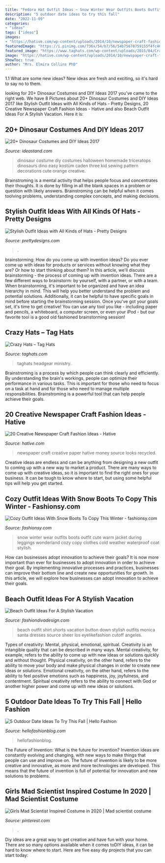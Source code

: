 ```yaml
---
title: "Fedora Hat Outfit Ideas ~ Snow Winter Wear Outfits Boots Outfit Cute Warm Jacket During Leggings Wonderland Cozy Copy Clothes Cold Weather Waterproof Coat Stylish"
description: "5 outdoor date ideas to try this fall"
date: "2022-11-09"
categories:
- "ideas"
tags: ["ideas"]
images:
- "https://hative.com/wp-content/uploads/2014/10/newspaper-craft-fashion-ideas/4-creative-newspaper-craft-fashion-ideas.jpg"
featuredImage: "https://i.pinimg.com/736x/54/b7/56/54b75678759155f4fc4048db9f82cdc7.jpg"
featured_image: "https://www.taghats.com/wp-content/uploads/2015/04/Crazy-Hats.jpg"
image: "https://hative.com/wp-content/uploads/2014/10/newspaper-craft-fashion-ideas/4-creative-newspaper-craft-fashion-ideas.jpg"
ShowToc: true
author: "Mrs. Elmira Collins PhD"
---
```



1.1 What are some new ideas?
New ideas are fresh and exciting, so it's hard to say no to them.

	

		
looking for 20+ Dinosaur Costumes and DIY Ideas 2017 you've came to the right web. We have 8 Pictures about 20+ Dinosaur Costumes and DIY Ideas 2017 like Stylish Outfit Ideas with All Kinds of Hats - Pretty Designs, 20 Creative Newspaper Craft Fashion Ideas - Hative and also Beach Outfit Ideas For A Stylish Vacation. Here it is:
		
    
## 20+ Dinosaur Costumes And DIY Ideas 2017

<img loading=lazy src="https://ideastand.com/wp-content/uploads/2017/09/dinosaur-costume-diy/7-dinosaur-costume-diy-ideas-tutorials.jpg" onerror="this.onerror=null;this.src='https://tse4.mm.bing.net/th?id=OIP.78xMMOOR7oeVhC7pjPeSBgHaLv&amp;pid=15.1';" alt="20+ Dinosaur Costumes and DIY Ideas 2017">

_Source: ideastand.com_

>dinosaur costume diy costumes halloween homemade triceratops dinosaurs dino easy kostüm caden three kid sewing pattern decorations cute orange creative. 

	

Brainstroming is a mental activity that helps people focus and concentrates their thoughts. It is done by filling in all the blank spaces in a problem or question with likely answers. Brainstroming can be helpful when it comes toolving problems, understanding complex concepts, and making decisions.

    
## Stylish Outfit Ideas With All Kinds Of Hats - Pretty Designs

<img loading=lazy src="https://www.prettydesigns.com/wp-content/uploads/2014/10/Stylish-Outfit-Idea-with-Hats.jpg" onerror="this.onerror=null;this.src='https://tse3.mm.bing.net/th?id=OIP.SdEmg8caL5mlPvp88VaRvAHaLH&amp;pid=15.1';" alt="Stylish Outfit Ideas with All Kinds of Hats - Pretty Designs">

_Source: prettydesigns.com_

>. 

	

brainstorming: How do you come up with invention ideas?
Do you ever come up with ideas for products or services without knowing what they are? Or how to start thinking about them? In this article, we'll discuss brainstorming - the process of coming up with invention ideas.
There are a few different ways to brainstorm: by yourself, with a partner, or with a team. When brainstorming, it's important to be organized and have an idea hierarchy in mind. This will help you better understand the problem and potential solutions. Additionally, it can be helpful to have specific goals in mind before starting the brainstorming session. Once you've got your goals set, it's time to get creative! You can use any tool you like - including paper and pencils, a whiteboard, a computer screen, or even your iPod - but our favorite tool is a good old fashioned brainstorming session!

    
## Crazy Hats – Tag Hats

<img loading=lazy src="https://www.taghats.com/wp-content/uploads/2015/04/Crazy-Hats.jpg" onerror="this.onerror=null;this.src='https://tse1.mm.bing.net/th?id=OIP.U2nHsGN7_pIbZB1Pp8Vx5AAAAA&amp;pid=15.1';" alt="Crazy Hats – Tag Hats">

_Source: taghats.com_

>taghats headgear ministry. 

	

Brainstroming is a process by which people can think clearly and efficiently. By understanding the brain's workings, people can optimize their performance in various tasks. This is important for those who need to focus on a task at hand and for those who need to manage multiple responsibilities. Brainstroming is a powerful tool that can help people achieve their goals.

    
## 20 Creative Newspaper Craft Fashion Ideas - Hative

<img loading=lazy src="https://hative.com/wp-content/uploads/2014/10/newspaper-craft-fashion-ideas/4-creative-newspaper-craft-fashion-ideas.jpg" onerror="this.onerror=null;this.src='https://tse2.mm.bing.net/th?id=OIP.mhmmf1RfK0ypXs88X56_NQHaKI&amp;pid=15.1';" alt="20 Creative Newspaper Craft Fashion Ideas - Hative">

_Source: hative.com_

>newspaper craft creative paper hative money source looks recycled. 

	

Creative ideas are endless and can be anything from designing a new outfit to coming up with a new way to market a product. There are many ways to come up with creative ideas, so it is important to find the right ones for your business. It can be tough to know where to start, but using some helpful tips will help you get started.

    
## Cozy Outfit Ideas With Snow Boots To Copy This Winter - Fashionsy.com

<img loading=lazy src="https://fashionsy.com/wp-content/uploads/2016/01/snow-day-outfits-630x945.jpg" onerror="this.onerror=null;this.src='https://tse2.mm.bing.net/th?id=OIP.Z1HcQu2m_2OiDF5gTgY2QAHaLH&amp;pid=15.1';" alt="Cozy Outfit Ideas With Snow Boots To Copy This Winter - fashionsy.com">

_Source: fashionsy.com_

>snow winter wear outfits boots outfit cute warm jacket during leggings wonderland cozy copy clothes cold weather waterproof coat stylish. 

	

How can businesses adopt innovation to achieve their goals?
It is now more important than ever for businesses to adopt innovation in order to achieve their goal. By implementing innovative processes and practices, businesses can improve their bottom line and create new opportunities for growth. In this article, we will explore how businesses can adopt innovation to achieve their goals.

    
## Beach Outfit Ideas For A Stylish Vacation

<img loading=lazy src="http://www.fashiondivadesign.com/wp-content/uploads/2018/07/beach-outfits-3-.jpg" onerror="this.onerror=null;this.src='https://tse1.mm.bing.net/th?id=OIP.qP84pAlNNyXx_qJw5iqlSQHaLH&amp;pid=15.1';" alt="Beach Outfit Ideas For A Stylish Vacation">

_Source: fashiondivadesign.com_

>beach outfit shirt shorts vacation button down stylish outfits monica santa dresses source sheer los eyelikefashion cutoff angeles. 

	

Types of creativity: Mental, physical, emotional, spiritual.
Creativity is an intangible quality that can be described in many ways. Mental creativity, for example, refers to the ability to come up with new ideas or solutions quickly and without thought. Physical creativity, on the other hand, refers to the ability to move your body and make physical changes in order to create new ideas or solutions. Emotional creativity, on the other hand, refers to the ability to feel positive emotions such as happiness, joy, joyfulness, and contentment. Spiritual creativity refers to the ability to connect with God or another higher power and come up with new ideas or solutions.

    
## 5 Outdoor Date Ideas To Try This Fall | Hello Fashion

<img loading=lazy src="https://www.hellofashionblog.com/wp-content/uploads/2017/10/H21B2183.jpg" onerror="this.onerror=null;this.src='https://tse3.mm.bing.net/th?id=OIP._ksW4aXIqF0PpGwVFu-RoAHaLH&amp;pid=15.1';" alt="5 Outdoor Date Ideas To Try This Fall | Hello Fashion">

_Source: hellofashionblog.com_

>hellofashionblog. 

	

The Future of Invention: What is the future for invention?
Invention ideas are constantly evolving and changing, with new ways to make things that people can use and improve on. The future of invention is likely to be more creative and innovative, as more and more technologies are developed. This means that the future of invention is full of potential for innovation and new solutions to problems.

    
## Girls Mad Scientist Inspired Costume In 2020 | Mad Scientist Costume

<img loading=lazy src="https://i.pinimg.com/736x/54/b7/56/54b75678759155f4fc4048db9f82cdc7.jpg" onerror="this.onerror=null;this.src='https://tse2.mm.bing.net/th?id=OIP.Ll7oFJbzOis5YICyplJ2RwHaJ3&amp;pid=15.1';" alt="Girls Mad Scientist Inspired Costume in 2020 | Mad scientist costume">

_Source: pinterest.com_

>. 

	

Diy ideas are a great way to get creative and have fun with your home. There are so many options available when it comes toDIY ideas, it can be hard to know where to start. Here are five easy diy projects that you can start today: 

